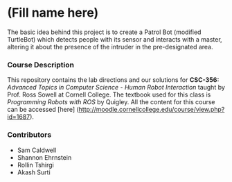 # (Fill name here)
The basic idea behind this project is to create a Patrol Bot (modified TurtleBot) which detects people with its sensor and interacts with a master, altering it about the presence of the intruder in the pre-designated area.

### Course Description
This repository contains the lab directions and our solutions for **CSC-356:** *Advanced Topics in Computer Science - Human Robot Interaction* taught by Prof. Ross Sowell at Cornell College. The textbook used for this class is *Programming Robots with ROS* by Quigley. All the content for this course can be accessed [here] (http://moodle.cornellcollege.edu/course/view.php?id=1687).

### Contributors
+ Sam Caldwell
+ Shannon Ehrnstein
+ Rollin Tshirgi
+ Akash Surti
